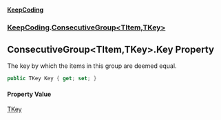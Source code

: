#### [KeepCoding](index.md 'index')
### [KeepCoding](KeepCoding.md 'KeepCoding').[ConsecutiveGroup&lt;TItem,TKey&gt;](ConsecutiveGroup_TItem_TKey_.md 'KeepCoding.ConsecutiveGroup&lt;TItem,TKey&gt;')
## ConsecutiveGroup&lt;TItem,TKey&gt;.Key Property
The key by which the items in this group are deemed equal.
```csharp
public TKey Key { get; set; }
```
#### Property Value
[TKey](ConsecutiveGroup_TItem_TKey_.md#KeepCoding_ConsecutiveGroup_TItem_TKey__TKey 'KeepCoding.ConsecutiveGroup&lt;TItem,TKey&gt;.TKey')
